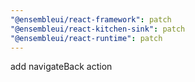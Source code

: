 ```yaml
---
"@ensembleui/react-framework": patch
"@ensembleui/react-kitchen-sink": patch
"@ensembleui/react-runtime": patch
---
```


add navigateBack action
